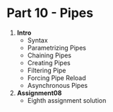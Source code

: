 # Part 10 - Pipes


1. **Intro**
    - Syntax
    - Parametrizing Pipes
    - Chaining Pipes
    - Creating Pipes
    - Filtering Pipe
    - Forcing Pipe Reload
    - Asynchronous Pipes
2. **Assignment08**
    - Eighth assignment solution




